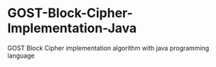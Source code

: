 # GOST-Block-Cipher-Implementation-Java
GOST Block Cipher implementation algorithm with java programming language
